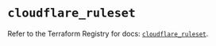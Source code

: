 # `cloudflare_ruleset`

Refer to the Terraform Registry for docs: [`cloudflare_ruleset`](https://registry.terraform.io/providers/cloudflare/cloudflare/4.38.0/docs/resources/ruleset).
